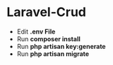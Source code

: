 # Laravel-Crud 

- Edit __.env File__
- Run __composer install__
- Run __php artisan key:generate__
- Run __php artisan migrate__
